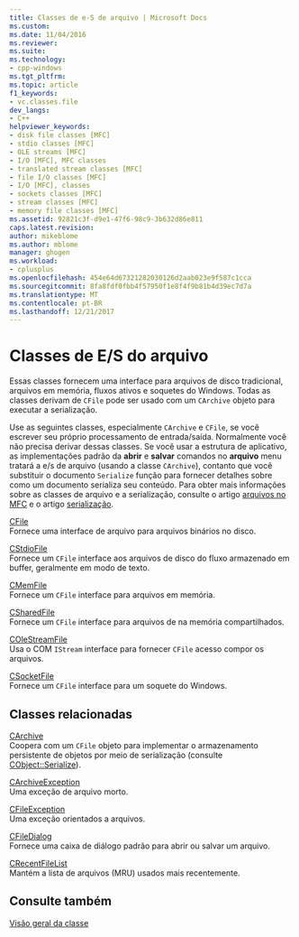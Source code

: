 ```yaml
---
title: Classes de e-S de arquivo | Microsoft Docs
ms.custom: 
ms.date: 11/04/2016
ms.reviewer: 
ms.suite: 
ms.technology:
- cpp-windows
ms.tgt_pltfrm: 
ms.topic: article
f1_keywords:
- vc.classes.file
dev_langs:
- C++
helpviewer_keywords:
- disk file classes [MFC]
- stdio classes [MFC]
- OLE streams [MFC]
- I/O [MFC], MFC classes
- translated stream classes [MFC]
- file I/O classes [MFC]
- I/O [MFC], classes
- sockets classes [MFC]
- stream classes [MFC]
- memory file classes [MFC]
ms.assetid: 92821c3f-d9e1-47f6-98c9-3b632d86e811
caps.latest.revision: 
author: mikeblome
ms.author: mblome
manager: ghogen
ms.workload:
- cplusplus
ms.openlocfilehash: 454e64d67321282030126d2aab023e9f587c1cca
ms.sourcegitcommit: 8fa8fdf0fbb4f57950f1e8f4f9b81b4d39ec7d7a
ms.translationtype: MT
ms.contentlocale: pt-BR
ms.lasthandoff: 12/21/2017
---
```

# <a name="file-io-classes"></a>Classes de E/S do arquivo
Essas classes fornecem uma interface para arquivos de disco tradicional, arquivos em memória, fluxos ativos e soquetes do Windows. Todas as classes derivam de `CFile` pode ser usado com um `CArchive` objeto para executar a serialização.  
  
 Use as seguintes classes, especialmente `CArchive` e `CFile`, se você escrever seu próprio processamento de entrada/saída. Normalmente você não precisa derivar dessas classes. Se você usar a estrutura de aplicativo, as implementações padrão da **abrir** e **salvar** comandos no **arquivo** menu tratará a e/s de arquivo (usando a classe `CArchive`), contanto que você substituir o documento `Serialize` função para fornecer detalhes sobre como um documento serializa seu conteúdo. Para obter mais informações sobre as classes de arquivo e a serialização, consulte o artigo [arquivos no MFC](../mfc/files-in-mfc.md) e o artigo [serialização](../mfc/serialization-in-mfc.md).  
  
 [CFile](../mfc/reference/cfile-class.md)  
 Fornece uma interface de arquivo para arquivos binários no disco.  
  
 [CStdioFile](../mfc/reference/cstdiofile-class.md)  
 Fornece um `CFile` interface aos arquivos de disco do fluxo armazenado em buffer, geralmente em modo de texto.  
  
 [CMemFile](../mfc/reference/cmemfile-class.md)  
 Fornece um `CFile` interface para arquivos em memória.  
  
 [CSharedFile](../mfc/reference/csharedfile-class.md)  
 Fornece um `CFile` interface para arquivos de na memória compartilhados.  
  
 [COleStreamFile](../mfc/reference/colestreamfile-class.md)  
 Usa o COM `IStream` interface para fornecer `CFile` acesso compor os arquivos.  
  
 [CSocketFile](../mfc/reference/csocketfile-class.md)  
 Fornece um `CFile` interface para um soquete do Windows.  
  
## <a name="related-classes"></a>Classes relacionadas  
 [CArchive](../mfc/reference/carchive-class.md)  
 Coopera com um `CFile` objeto para implementar o armazenamento persistente de objetos por meio de serialização (consulte [CObject::Serialize](../mfc/reference/cobject-class.md#serialize)).  
  
 [CArchiveException](../mfc/reference/carchiveexception-class.md)  
 Uma exceção de arquivo morto.  
  
 [CFileException](../mfc/reference/cfileexception-class.md)  
 Uma exceção orientados a arquivos.  
  
 [CFileDialog](../mfc/reference/cfiledialog-class.md)  
 Fornece uma caixa de diálogo padrão para abrir ou salvar um arquivo.  
  
 [CRecentFileList](../mfc/reference/crecentfilelist-class.md)  
 Mantém a lista de arquivos (MRU) usados mais recentemente.  
  
## <a name="see-also"></a>Consulte também  
 [Visão geral da classe](../mfc/class-library-overview.md)


